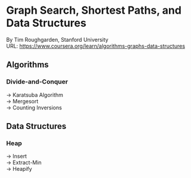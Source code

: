 # Graph Search, Shortest Paths, and Data Structures
By Tim Roughgarden, Stanford University  
URL: https://www.coursera.org/learn/algorithms-graphs-data-structures
## Algorithms
### Divide-and-Conquer
-> Karatsuba Algorithm  
-> Mergesort  
-> Counting Inversions 
## Data Structures
### Heap
-> Insert  
-> Extract-Min  
-> Heapify  
